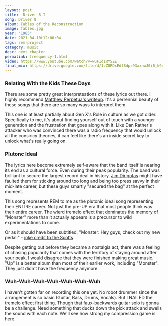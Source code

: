 ```yaml
---
layout: post
title:  Driver 8 I
song: Driver 8
album: Fables of the Reconstruction
image: fables.jpg
year: "1985"
date: 2021-04-10t12:00:04
tags: rem-project
category: music
desc: next chapter
permalink: freequency-1.html
video: https://www.youtube.com/watch?v=wuFId1RYSZE
final_mix: https://drive.google.com/file/d/1cZ0RDxEdf8dpr93axawJ0i0_k9d8qiZm/view?usp=sharing
---
```


### Relating With the Kids These Days
There are some pretty great interpreteations of these lyrics out there. I highly recommend [Matthew Perpetua's writeup](https://popsongs.wordpress.com/2008/08/29/whats-the-frequency-kenneth/). It's a perrennial beauty of these songs that there are so many ways to interpret them.

This one is at least partially about Gen X's Role in culture as we got older. Specifically to me, it's about finding yourself out of touch with a younger generation and the frustration that goes along with it. Like Dan Rather's attacker who was convinced there was a radio frequency that would unlock all the consiricy theories, it can feel like there's an inside secret key to unlock what's really going on.

### Plutonc Ideal
The lyrics here become extremely self-aware that the band itself is nearing its end as a cultural force. Even during their peak popularity. The band was brilliant to secure the largest record deal in history. [Jim Dirigotas](http://jimdero.com/OtherWritings/Other%20R.E.M..htm) might have faulted them for sticking around too long and being too press savvy in their mid-late career, but these guys smartly "secured the bag" at the perfect moment.

This song represents REM to me as the plutonic ideal song representing their ENTIRE career. Not just the pre-UP era that most people think was their entire career. The wierd tremelo effect that dominates the memory of "Monster" more than it actually appears is a precursor to wild experimentations to come.

Or as it should have been subtitled, "Monster: Hey guys, check out my new pedal!" - [joke credit to the Scotts](https://www.theatlantic.com/entertainment/archive/2018/03/why-a-podcast-about-rem-is-a-must-listen/554579/).

Despite getting out before they became a nostalgia act, there was a feeling of chasing popularity that comes with the territory of staying around after your peak. I would disagree that they were finished making great music. "Up" is a better album than most of their earlier work, including "Monster". They just didn't have the frequency anymore.

### Wuh-Wuh-Wuh-Wuh-Wuh-Wuh-Wuh
I haven't gotten far on recording this one yet. No robot drummer since the arrangement is so basic (Guitar, Bass, Drums, Vocals). But I NAILED the tremelo effect first thing. Though that faux-backwards guitar solo is gonna be a challenge. Need something that ducks down the pick attack and swells the sound with each note. We'll see how strong my compression game is here.
